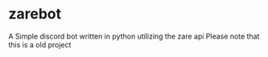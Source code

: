 # zarebot

A Simple discord bot written in python utilizing the zare api 
Please note that this is a old project
